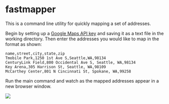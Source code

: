 # fastmapper
This is a command line utility for quickly mapping a set of addresses.

Begin by setting up a [Google Maps API
key](https://developers.google.com/places/web-service/get-api-key) and
saving it as a text file in the working directory. Then enter the
addresses you would like to map in the format as shown:

```
name,street,city,state,zip
Tmobile Park,1250 1st Ave S,Seattle,WA,98134
CenturyLink Field,800 Occidental Ave S, Seattle, WA,98134
Key Arena,305 Harrison St, Seattle, WA,98109
McCarthey Center,801 N Cincinnati St, Spokane, WA,99258
```

Run the main command and watch as the mapped addresses appear in a new
browser window.

![](https://i.imgur.com/XEe5dOY.png)
